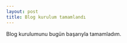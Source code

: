 ```yaml
---
layout: post
title: Blog kurulum tamamlandı
---
```


Blog kurulumunu bugün başarıyla tamamladım.
